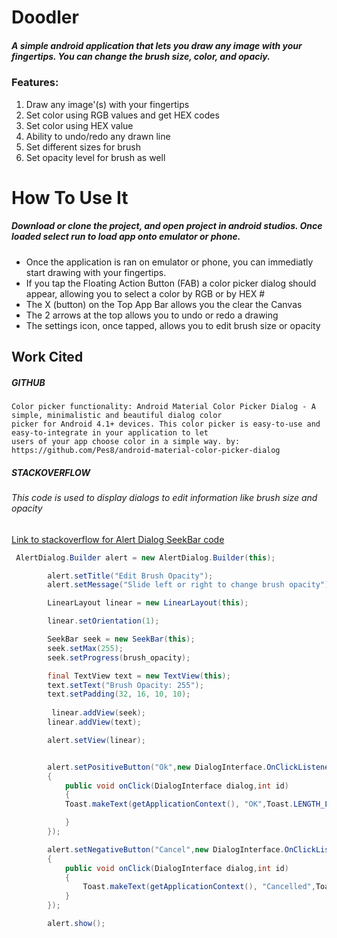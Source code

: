 # Doodler

##### A simple android application that lets you draw any image with your fingertips. You can change the brush size, color, and opaciy.
### Features:
  1. Draw any image'(s) with your fingertips
  2. Set color using RGB values and get HEX codes
  3. Set color using HEX value
  4. Ability to undo/redo any drawn line
  5. Set different sizes for brush
  6. Set opacity level for brush as well
  
  
# How To Use It
##### Download or clone the project, and open project in android studios. Once loaded select run to load app onto emulator or phone.

  * Once the application is ran on emulator or phone, you can immediatly start drawing with your fingertips. 
  * If you tap the Floating Action Button (FAB) a color picker dialog should appear, allowing you to select a color by RGB or by HEX #
  * The X (button) on the Top App Bar allows you the clear the Canvas
  * The 2 arrows at the top allows you to undo or redo a drawing
  * The settings icon, once tapped, allows you to edit brush size or opacity

## Work Cited
##### GITHUB

``` 
Color picker functionality: Android Material Color Picker Dialog - A simple, minimalistic and beautiful dialog color 
picker for Android 4.1+ devices. This color picker is easy-to-use and easy-to-integrate in your application to let 
users of your app choose color in a simple way. by: https://github.com/Pes8/android-material-color-picker-dialog
```
##### STACKOVERFLOW
###### This code is used to display dialogs to edit information like brush size and opacity
[Link to stackoverflow for Alert Dialog SeekBar code](http://stackoverflow.com/questions/6424032/android-seekbar-in-dialog)

``` Java
 AlertDialog.Builder alert = new AlertDialog.Builder(this);

        alert.setTitle("Edit Brush Opacity");
        alert.setMessage("Slide left or right to change brush opacity");

        LinearLayout linear = new LinearLayout(this);

        linear.setOrientation(1);

        SeekBar seek = new SeekBar(this);
        seek.setMax(255);
        seek.setProgress(brush_opacity);

        final TextView text = new TextView(this);
        text.setText("Brush Opacity: 255");
        text.setPadding(32, 16, 10, 10);
        
         linear.addView(seek);
        linear.addView(text);

        alert.setView(linear);


        alert.setPositiveButton("Ok",new DialogInterface.OnClickListener()
        {
            public void onClick(DialogInterface dialog,int id)
            {
            Toast.makeText(getApplicationContext(), "OK",Toast.LENGTH_LONG).show();

            }
        });

        alert.setNegativeButton("Cancel",new DialogInterface.OnClickListener()
        {
            public void onClick(DialogInterface dialog,int id)
            {
                Toast.makeText(getApplicationContext(), "Cancelled",Toast.LENGTH_LONG).show();
            }
        });

        alert.show();

```
